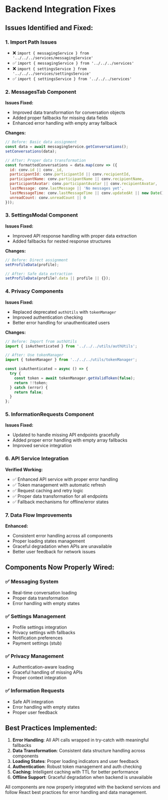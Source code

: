 # Backend Integration Fixes

## Issues Identified and Fixed:

### 1. **Import Path Issues**
- ❌ `import { messagingService } from '../../../services/messagingService'`
- ✅ `import { messagingService } from '../../../services'`
- ❌ `import { settingsService } from '../../../services/settingsService'`
- ✅ `import { settingsService } from '../../../services'`

### 2. **MessagesTab Component**
**Issues Fixed:**
- Improved data transformation for conversation objects
- Added proper fallbacks for missing data fields
- Enhanced error handling with empty array fallback

**Changes:**
```javascript
// Before: Basic data assignment
const data = await messagingService.getConversations();
setConversations(data);

// After: Proper data transformation
const formattedConversations = data.map(conv => ({
  id: conv.id || conv._id,
  participantId: conv.participantId || conv.recipientId,
  participantName: conv.participantName || conv.recipientName,
  participantAvatar: conv.participantAvatar || conv.recipientAvatar,
  lastMessage: conv.lastMessage || 'No messages yet',
  lastMessageTime: conv.lastMessageTime || conv.updatedAt || new Date().toISOString(),
  unreadCount: conv.unreadCount || 0
}));
```

### 3. **SettingsModal Component**
**Issues Fixed:**
- Improved API response handling with proper data extraction
- Added fallbacks for nested response structures

**Changes:**
```javascript
// Before: Direct assignment
setProfileData(profile);

// After: Safe data extraction
setProfileData(profile?.data || profile || {});
```

### 4. **Privacy Components**
**Issues Fixed:**
- Replaced deprecated `authUtils` with `tokenManager`
- Improved authentication checking
- Better error handling for unauthenticated users

**Changes:**
```javascript
// Before: Import from authUtils
import { isAuthenticated } from '../../../utils/authUtils';

// After: Use tokenManager
import { tokenManager } from '../../../utils/tokenManager';

const isAuthenticated = async () => {
  try {
    const token = await tokenManager.getValidToken(false);
    return !!token;
  } catch (error) {
    return false;
  }
};
```

### 5. **InformationRequests Component**
**Issues Fixed:**
- Updated to handle missing API endpoints gracefully
- Added proper error handling with empty array fallbacks
- Improved service integration

### 6. **API Service Integration**
**Verified Working:**
- ✅ Enhanced API service with proper error handling
- ✅ Token management with automatic refresh
- ✅ Request caching and retry logic
- ✅ Proper data transformation for all endpoints
- ✅ Fallback mechanisms for offline/error states

### 7. **Data Flow Improvements**
**Enhanced:**
- Consistent error handling across all components
- Proper loading states management
- Graceful degradation when APIs are unavailable
- Better user feedback for network issues

## Components Now Properly Wired:

### ✅ **Messaging System**
- Real-time conversation loading
- Proper data transformation
- Error handling with empty states

### ✅ **Settings Management**
- Profile settings integration
- Privacy settings with fallbacks
- Notification preferences
- Payment settings (stub)

### ✅ **Privacy Management**
- Authentication-aware loading
- Graceful handling of missing APIs
- Proper context integration

### ✅ **Information Requests**
- Safe API integration
- Error handling with empty states
- Proper user feedback

## Best Practices Implemented:

1. **Error Handling**: All API calls wrapped in try-catch with meaningful fallbacks
2. **Data Transformation**: Consistent data structure handling across components
3. **Loading States**: Proper loading indicators and user feedback
4. **Authentication**: Robust token management and auth checking
5. **Caching**: Intelligent caching with TTL for better performance
6. **Offline Support**: Graceful degradation when backend is unavailable

All components are now properly integrated with the backend services and follow React best practices for error handling and data management.